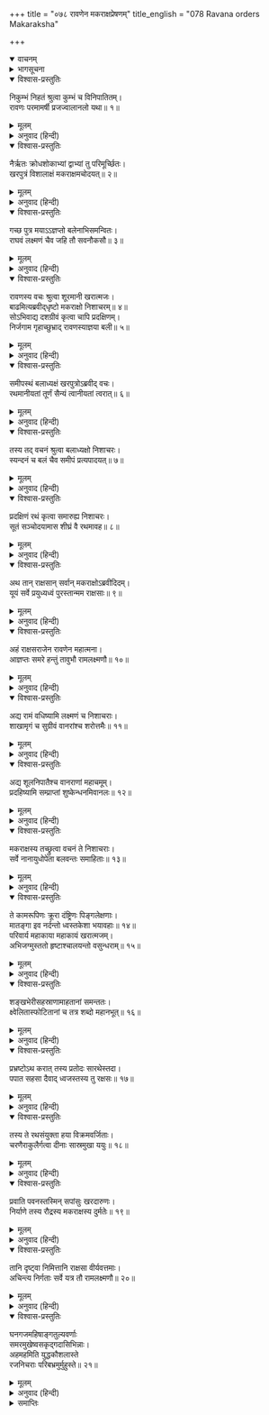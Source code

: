 +++
title = "०७८ रावणेन मकराक्षप्रेषणम्"
title_english = "078 Ravana orders Makaraksha"

+++
<details open><summary>वाचनम्</summary>
<div caption="श्रीराम-हरिसीताराममूर्ति-घनपाठिभ्यां वचनम्" class="audioEmbed" src="https://archive.org/download/Ramayana-recitation-Sriram-harisItArAmamUrti-Ghanapaati-v2/Kanda_6/Kanda_6_YK-078-Ravana_orders_Makaraksha_0.mp3"></div>
</details>

<details><summary>भागसूचना</summary>

78. रावणकी आज्ञासे मकराक्षका युद्धके लिये प्रस्थान
</details>

<details open><summary>विश्वास-प्रस्तुतिः</summary>

निकुम्भं निहतं श्रुत्वा कुम्भं च विनिपातितम्।  
रावणः परमामर्षी प्रजज्वालानलो यथा॥ १॥
</details>

<details><summary>मूलम्</summary>

निकुम्भं निहतं श्रुत्वा कुम्भं च विनिपातितम्।  
रावणः परमामर्षी प्रजज्वालानलो यथा॥ १॥
</details>

<details><summary>अनुवाद (हिन्दी)</summary>

निकुम्भ और कुम्भको मारा गया सुनकर रावणको बड़ा क्रोध हुआ। वह आगके समान जल उठा॥ १॥
</details>

<details open><summary>विश्वास-प्रस्तुतिः</summary>

नैर्ऋतः क्रोधशोकाभ्यां द्वाभ्यां तु परिमूर्च्छितः।  
खरपुत्रं विशालाक्षं मकराक्षमचोदयत्॥ २॥
</details>

<details><summary>मूलम्</summary>

नैर्ऋतः क्रोधशोकाभ्यां द्वाभ्यां तु परिमूर्च्छितः।  
खरपुत्रं विशालाक्षं मकराक्षमचोदयत्॥ २॥
</details>

<details><summary>अनुवाद (हिन्दी)</summary>

रावणने क्रोध और शोक दोनोंसे व्याकुल हो विशाल नेत्रोंवाले खरपुत्र मकराक्षसे कहा—॥ २॥
</details>

<details open><summary>विश्वास-प्रस्तुतिः</summary>

गच्छ पुत्र मयाऽऽज्ञप्तो बलेनाभिसमन्वितः।  
राघवं लक्ष्मणं चैव जहि तौ सवनौकसौ॥ ३॥
</details>

<details><summary>मूलम्</summary>

गच्छ पुत्र मयाऽऽज्ञप्तो बलेनाभिसमन्वितः।  
राघवं लक्ष्मणं चैव जहि तौ सवनौकसौ॥ ३॥
</details>

<details><summary>अनुवाद (हिन्दी)</summary>

‘बेटा! मेरी आज्ञासे विशाल सेनाके साथ जाओ और बंदरोंसहित उन दोनों भाई राम तथा लक्ष्मणको मार डालो’॥ ३॥
</details>

<details open><summary>विश्वास-प्रस्तुतिः</summary>

रावणस्य वचः श्रुत्वा शूरमानी खरात्मजः।  
बाढमित्यब्रवीद‍्धृष्टो मकराक्षो निशाचरम्॥ ४॥  
सोऽभिवाद्य दशग्रीवं कृत्वा चापि प्रदक्षिणम्।  
निर्जगाम गृहाच्छुभ्राद् रावणस्याज्ञया बली॥ ५॥
</details>

<details><summary>मूलम्</summary>

रावणस्य वचः श्रुत्वा शूरमानी खरात्मजः।  
बाढमित्यब्रवीद‍्धृष्टो मकराक्षो निशाचरम्॥ ४॥  
सोऽभिवाद्य दशग्रीवं कृत्वा चापि प्रदक्षिणम्।  
निर्जगाम गृहाच्छुभ्राद् रावणस्याज्ञया बली॥ ५॥
</details>

<details><summary>अनुवाद (हिन्दी)</summary>

रावणकी यह बात सुनकर अपनेको शूरवीर माननेवाले खरपुत्र मकराक्षने हर्षपूर्वक कहा—‘बहुत अच्छा’। फिर उस बली वीरने निशाचरराज रावणको प्रणाम करके उसकी परिक्रमा की और उसकी आज्ञा लेकर वह उज्ज्वल राजभवनसे बाहर निकला॥ ४-५॥
</details>

<details open><summary>विश्वास-प्रस्तुतिः</summary>

समीपस्थं बलाध्यक्षं खरपुत्रोऽब्रवीद् वचः।  
रथमानीयतां तूर्णं सैन्यं त्वानीयतां त्वरात्॥ ६॥
</details>

<details><summary>मूलम्</summary>

समीपस्थं बलाध्यक्षं खरपुत्रोऽब्रवीद् वचः।  
रथमानीयतां तूर्णं सैन्यं त्वानीयतां त्वरात्॥ ६॥
</details>

<details><summary>अनुवाद (हिन्दी)</summary>

पास ही सेनाध्यक्ष खड़ा था। खरके पुत्रने उससे कहा—‘सेनापते! शीघ्र रथ ले आओ और तुरंत ही सेनाको भी बुलवाओ’॥ ६॥
</details>

<details open><summary>विश्वास-प्रस्तुतिः</summary>

तस्य तद् वचनं श्रुत्वा बलाध्यक्षो निशाचरः।  
स्यन्दनं च बलं चैव समीपं प्रत्यपादयत्॥ ७॥
</details>

<details><summary>मूलम्</summary>

तस्य तद् वचनं श्रुत्वा बलाध्यक्षो निशाचरः।  
स्यन्दनं च बलं चैव समीपं प्रत्यपादयत्॥ ७॥
</details>

<details><summary>अनुवाद (हिन्दी)</summary>

मकराक्षकी यह बात सुनकर निशाचर सेनापतिने रथ और सेना उसके पास लाकर खड़ी कर दी॥ ७॥
</details>

<details open><summary>विश्वास-प्रस्तुतिः</summary>

प्रदक्षिणं रथं कृत्वा समारुह्य निशाचरः।  
सूतं सञ्चोदयामास शीघ्रं वै रथमावह॥ ८॥
</details>

<details><summary>मूलम्</summary>

प्रदक्षिणं रथं कृत्वा समारुह्य निशाचरः।  
सूतं सञ्चोदयामास शीघ्रं वै रथमावह॥ ८॥
</details>

<details><summary>अनुवाद (हिन्दी)</summary>

तब मकराक्षने रथकी प्रदक्षिणा की और उसपर आरूढ़ होकर सारथिको आदेश दिया—‘रथको शीघ्रता-पूर्वक ले चलो’॥ ८॥
</details>

<details open><summary>विश्वास-प्रस्तुतिः</summary>

अथ तान् राक्षसान् सर्वान् मकराक्षोऽब्रवीदिदम्।  
यूयं सर्वे प्रयुध्यध्वं पुरस्तान्मम राक्षसाः॥ ९॥
</details>

<details><summary>मूलम्</summary>

अथ तान् राक्षसान् सर्वान् मकराक्षोऽब्रवीदिदम्।  
यूयं सर्वे प्रयुध्यध्वं पुरस्तान्मम राक्षसाः॥ ९॥
</details>

<details><summary>अनुवाद (हिन्दी)</summary>

इसके बाद मकराक्षने समस्त राक्षसोंसे कहा—‘निशाचरो! तुमलोग मेरे आगे रहकर युद्ध करो॥ ९॥
</details>

<details open><summary>विश्वास-प्रस्तुतिः</summary>

अहं राक्षसराजेन रावणेन महात्मना।  
आज्ञप्तः समरे हन्तुं तावुभौ रामलक्ष्मणौ॥ १०॥
</details>

<details><summary>मूलम्</summary>

अहं राक्षसराजेन रावणेन महात्मना।  
आज्ञप्तः समरे हन्तुं तावुभौ रामलक्ष्मणौ॥ १०॥
</details>

<details><summary>अनुवाद (हिन्दी)</summary>

‘मुझे महामना राक्षसराज रावणने समरभूमिमें राम और लक्ष्मण दोनों भाइयोंको मारनेकी आज्ञा दी है॥
</details>

<details open><summary>विश्वास-प्रस्तुतिः</summary>

अद्य रामं वधिष्यामि लक्ष्मणं च निशाचराः।  
शाखामृगं च सुग्रीवं वानरांश्च शरोत्तमैः॥ ११॥
</details>

<details><summary>मूलम्</summary>

अद्य रामं वधिष्यामि लक्ष्मणं च निशाचराः।  
शाखामृगं च सुग्रीवं वानरांश्च शरोत्तमैः॥ ११॥
</details>

<details><summary>अनुवाद (हिन्दी)</summary>

‘राक्षसो! आज मैं राम, लक्ष्मण, वानरराज सुग्रीव तथा दूसरे-दूसरे वानरोंका अपने उत्तम बाणोंद्वारा वध करूँगा॥ ११॥
</details>

<details open><summary>विश्वास-प्रस्तुतिः</summary>

अद्य शूलनिपातैश्च वानराणां महाचमूम्।  
प्रदहिष्यामि सम्प्राप्तां शुष्केन्धनमिवानलः॥ १२॥
</details>

<details><summary>मूलम्</summary>

अद्य शूलनिपातैश्च वानराणां महाचमूम्।  
प्रदहिष्यामि सम्प्राप्तां शुष्केन्धनमिवानलः॥ १२॥
</details>

<details><summary>अनुवाद (हिन्दी)</summary>

‘जैसे आग सूखी लकड़ीको जला देती है, उसी प्रकार आज मैं शूलोंकी मारसे सामने आयी हुई वानरोंकी विशाल वाहिनीको दग्ध कर डालूँगा’॥ १२॥
</details>

<details open><summary>विश्वास-प्रस्तुतिः</summary>

मकराक्षस्य तच्छ्रुत्वा वचनं ते निशाचराः।  
सर्वे नानायुधोपेता बलवन्तः समाहिताः॥ १३॥
</details>

<details><summary>मूलम्</summary>

मकराक्षस्य तच्छ्रुत्वा वचनं ते निशाचराः।  
सर्वे नानायुधोपेता बलवन्तः समाहिताः॥ १३॥
</details>

<details><summary>अनुवाद (हिन्दी)</summary>

मकराक्षका यह वचन सुनकर नाना प्रकारके अस्त्र-शस्त्रोंसे सम्पन्न वे समस्त बलवान् निशाचर युद्धके लिये सावधान हो गये॥ १३॥
</details>

<details open><summary>विश्वास-प्रस्तुतिः</summary>

ते कामरूपिणः क्रूरा दंष्ट्रिणः पिङ्गलेक्षणाः।  
मातङ्गा इव नर्दन्तो ध्वस्तकेशा भयावहाः॥ १४॥  
परिवार्य महाकाया महाकायं खरात्मजम्।  
अभिजग्मुस्ततो हृष्टाश्चालयन्तो वसुन्धराम्॥ १५॥
</details>

<details><summary>मूलम्</summary>

ते कामरूपिणः क्रूरा दंष्ट्रिणः पिङ्गलेक्षणाः।  
मातङ्गा इव नर्दन्तो ध्वस्तकेशा भयावहाः॥ १४॥  
परिवार्य महाकाया महाकायं खरात्मजम्।  
अभिजग्मुस्ततो हृष्टाश्चालयन्तो वसुन्धराम्॥ १५॥
</details>

<details><summary>अनुवाद (हिन्दी)</summary>

वे सब-के-सब इच्छानुसार रूप धारण करनेवाले और क्रूर स्वभावके थे। उनकी दाढ़ें बड़ी-बड़ी और आँखें भूरी थीं। उनके केश सब ओर बिखरे हुए थे; इसलिये वे बड़े भयानक जान पड़ते थे। हाथीके समान चिग्घाड़ते हुए वे विशालकाय निशाचर खरके पुत्र महाकाय मकराक्षको चारों ओरसे घेरकर पृथ्वीको कँपाते हुए बड़े हर्षके साथ युद्धभूमिकी ओर चले॥ १४-१५॥
</details>

<details open><summary>विश्वास-प्रस्तुतिः</summary>

शङ्खभेरीसहस्राणामाहतानां समन्ततः।  
क्ष्वेलितास्फोटितानां च तत्र शब्दो महानभूत्॥ १६॥
</details>

<details><summary>मूलम्</summary>

शङ्खभेरीसहस्राणामाहतानां समन्ततः।  
क्ष्वेलितास्फोटितानां च तत्र शब्दो महानभूत्॥ १६॥
</details>

<details><summary>अनुवाद (हिन्दी)</summary>

उस समय चारों ओर सहस्रों शङ्खोंकी ध्वनि हो रही थी। हजारों डंके पीटे जाते थे। योद्धाओंके गर्जने और ताल ठोंकनेकी आवाज भी उनके साथ मिली हुई थी। इस प्रकार वहाँ बड़ा भारी कोलाहल मच गया था॥
</details>

<details open><summary>विश्वास-प्रस्तुतिः</summary>

प्रभ्रष्टोऽथ करात् तस्य प्रतोदः सारथेस्तदा।  
पपात सहसा दैवाद् ध्वजस्तस्य तु रक्षसः॥ १७॥
</details>

<details><summary>मूलम्</summary>

प्रभ्रष्टोऽथ करात् तस्य प्रतोदः सारथेस्तदा।  
पपात सहसा दैवाद् ध्वजस्तस्य तु रक्षसः॥ १७॥
</details>

<details><summary>अनुवाद (हिन्दी)</summary>

उस समय मकराक्षके सारथिके हाथसे चाबुक छूटकर नीचे गिर पड़ा और दैववश उस राक्षसका ध्वज भी सहसा धराशायी हो गया॥ १७॥
</details>

<details open><summary>विश्वास-प्रस्तुतिः</summary>

तस्य ते रथसंयुक्ता हया विक्रमवर्जिताः।  
चरणैराकुलैर्गत्वा दीनाः सास्रमुखा ययुः॥ १८॥
</details>

<details><summary>मूलम्</summary>

तस्य ते रथसंयुक्ता हया विक्रमवर्जिताः।  
चरणैराकुलैर्गत्वा दीनाः सास्रमुखा ययुः॥ १८॥
</details>

<details><summary>अनुवाद (हिन्दी)</summary>

उसके रथमें जुते हुए घोड़े विक्रमरहित हो गये—वे अपनी नाना प्रकारकी विचित्र चालें भूल गये। पहले तो कुछ दूरतक आकुल—लड़खड़ाते हुए पैरोंसे गये; फिर ठीकसे चलने लगे। परंतु भीतरसे वे बहुत दुःखी थे। उनके मुखपर आँसूकी धारा बह रही थी॥ १८॥
</details>

<details open><summary>विश्वास-प्रस्तुतिः</summary>

प्रवाति पवनस्तस्मिन् सपांसुः खरदारुणः।  
निर्याणे तस्य रौद्रस्य मकराक्षस्य दुर्मतेः॥ १९॥
</details>

<details><summary>मूलम्</summary>

प्रवाति पवनस्तस्मिन् सपांसुः खरदारुणः।  
निर्याणे तस्य रौद्रस्य मकराक्षस्य दुर्मतेः॥ १९॥
</details>

<details><summary>अनुवाद (हिन्दी)</summary>

दुष्ट बुद्धिवाले उस भयंकर राक्षस मकराक्षकी यात्राके समय धूलसे भरी हुई दारुण एवं प्रचण्ड वायु चलने लगी थी॥ १९॥
</details>

<details open><summary>विश्वास-प्रस्तुतिः</summary>

तानि दृष्ट्वा निमित्तानि राक्षसा वीर्यवत्तमाः।  
अचिन्त्य निर्गताः सर्वे यत्र तौ रामलक्ष्मणौ॥ २०॥
</details>

<details><summary>मूलम्</summary>

तानि दृष्ट्वा निमित्तानि राक्षसा वीर्यवत्तमाः।  
अचिन्त्य निर्गताः सर्वे यत्र तौ रामलक्ष्मणौ॥ २०॥
</details>

<details><summary>अनुवाद (हिन्दी)</summary>

उन सब अपशकुनोंको देखकर भी वे महाबलशाली राक्षस उनकी कोई परवा न करके सब-के-सब उस स्थानपर गये, जहाँ श्रीराम और लक्ष्मण विद्यमान थे॥
</details>

<details open><summary>विश्वास-प्रस्तुतिः</summary>

घनगजमहिषाङ्गतुल्यवर्णाः  
समरमुखेष्वसकृद‍्गदासिभिन्नाः।  
अहमहमिति युद्धकौशलास्ते  
रजनिचराः परिबभ्रमुर्मुहुस्ते॥ २१॥
</details>

<details><summary>मूलम्</summary>

घनगजमहिषाङ्गतुल्यवर्णाः  
समरमुखेष्वसकृद‍्गदासिभिन्नाः।  
अहमहमिति युद्धकौशलास्ते  
रजनिचराः परिबभ्रमुर्मुहुस्ते॥ २१॥
</details>

<details><summary>अनुवाद (हिन्दी)</summary>

उन राक्षसोंकी अङ्गकान्ति मेघ, हाथी और भैंसोंके समान काली थी। वे युद्धके मुहानेपर अनेक बार गदाओं और तलवारोंकी चोटसे घायल हो चुके थे। उनमें युद्धविषयक कौशल विद्यमान था। वे निशाचर ‘पहले मैं युद्ध करूँगा, पहले मैं युद्ध करूँगा’ ऐसा बारंबार कहते हुए वहाँ सब ओर चक्कर लगाने लगे॥
</details>

<details><summary>समाप्तिः</summary>

इत्यार्षे श्रीमद्रामायणे वाल्मीकीये आदिकाव्ये युद्धकाण्डेऽष्टसप्ततितमः सर्गः॥ ७८॥  
इस प्रकार श्रीवाल्मीकिनिर्मित आर्षरामायण आदिकाव्यके युद्धकाण्डमें अठहत्तरवाँ सर्ग पूरा हुआ॥ ७८॥
</details>

